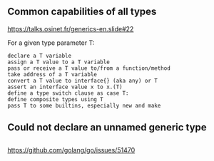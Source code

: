 

## Common capabilities of all types

https://talks.osinet.fr/generics-en.slide#22



For a given type parameter T:

    declare a T variable
    assign a T value to a T variable
    pass or receive a T value to/from a function/method
    take address of a T variable
    convert a T value to interface{} (aka any) or T
    assert an interface value x to x.(T)
    define a type switch clause as case T:
    define composite types using T
    pass T to some builtins, especially new and make



## Could not declare an unnamed generic type


## 

https://github.com/golang/go/issues/51470